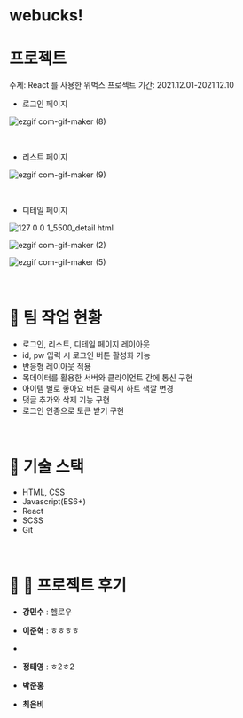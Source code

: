 # webucks!


#  프로젝트 

주제: React 를 사용한 위벅스 프로젝트
기간: 2021.12.01-2021.12.10

- 로그인 페이지
 
![ezgif com-gif-maker (8)](https://user-images.githubusercontent.com/87692499/143394553-1ac46c1b-bc82-46d1-ad14-4f8a29596d86.gif)

<br>

- 리스트 페이지

![ezgif com-gif-maker (9)](https://user-images.githubusercontent.com/87692499/143396714-12a79fe0-3c36-438a-92d3-20ef94085a96.gif)

<br>

- 디테일 페이지

![127 0 0 1_5500_detail html](https://user-images.githubusercontent.com/87692499/143276081-37e94326-4538-43c8-be76-f9ff2ca9ffd1.png)

![ezgif com-gif-maker (2)](https://user-images.githubusercontent.com/87692499/143293356-eb2a920b-aeac-4df0-8c34-5ff7f29e3226.gif)

![ezgif com-gif-maker (5)](https://user-images.githubusercontent.com/87692499/143296577-92636995-044b-4761-bc1c-8844fb500333.gif)

<br>

# 🍓 팀 작업 현황

- 로그인, 리스트, 디테일 페이지 레이아웃
- id, pw 입력 시 로그인 버튼 활성화 기능
- 반응형 레이아웃 적용
- 목데이터를 활용한 서버와 클라이언트 간에 통신 구현
- 아이템 별로 좋아요 버튼 클릭시 하트 색깔 변경
- 댓글 추가와 삭제 기능 구현
- 로그인 인증으로 토큰 받기 구현

<br>

# 🔧 기술 스택
- HTML, CSS
- Javascript(ES6+)
- React
- SCSS
- Git

<br>

# 🤢 🤬 프로젝트 후기

- **강민수** : 헬로우

- **이준혁** : ㅎㅎㅎㅎ
- 
- **정태영** : ㅎ2ㅎ2

- **박준홍**

- **최은비**

